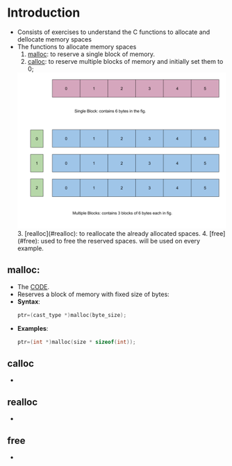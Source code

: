 # Introduction
- Consists of exercises to understand the C functions to allocate and dellocate memory spaces
- The functions to allocate memory spaces
    1. [malloc](#malloc): to reserve a single block of memory.
    2. [calloc](#calloc): to reserve multiple blocks of memory and initially set them to 0;
    <img src="./Resources/mallocvscalloc.svg" alt="drawing" width="500"/>
    3. [realloc](#realloc): to reallocate the already allocated spaces.
    4. [free](#free): used to free the reserved spaces. will be used on every example.

## malloc:
- The [CODE](../Preliminary_Practices/memory_alloc.c).
- Reserves a block of memory with fixed size of bytes:
- **Syntax**: 
    ```c
    ptr=(cast_type *)malloc(byte_size);
    ```
- **Examples**:
    ```c
    ptr=(int *)malloc(size * sizeof(int));
    ```

## calloc
-

## realloc
-

## free
-